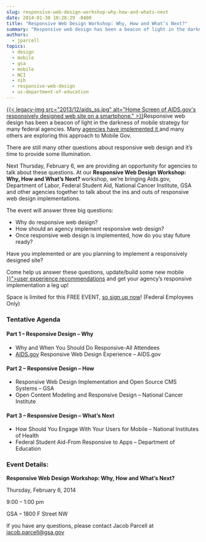 ```yaml
---
slug: responsive-web-design-workshop-why-how-and-whats-next
date: 2014-01-30 10:28:29 -0400
title: "Responsive Web Design Workshop: Why, How and What’s Next?"
summary: "Responsive web design has been a beacon of light in the darkness of mobile strategy for many federal agencies. Many agencies have implemented it and many others are exploring this approach to Mobile Gov. There are still many other questions about responsive web"
authors:
  - jparcell
topics:
  - design
  - mobile
  - gsa
  - mobile
  - NCI
  - nih
  - responsive-web-design
  - us-department-of-education
---
```


<p>
  <a href="https://s3.amazonaws.com/digitalgov/_legacy-img/2013/12/aids_ss.jpg">{{< legacy-img src="2013/12/aids_ss.jpg" alt="Home Screen of AIDS.gov's responsively designed web site on a smartphone." >}}</a>Responsive web design has been a beacon of light in the darkness of mobile strategy for many federal agencies. Many <a href="FIND?s=responsive+design.md">agencies have implemented it </a>and many others are exploring this approach to Mobile Gov.
</p>

<p>
  There are still many other questions about responsive web design and it’s time to provide some illumination.
</p>

<p>
  Next Thursday, February 6, we are providing an opportunity for agencies to talk about these questions. At our <strong>Responsive Web Design Workshop: Why, How and What’s Next? </strong>workshop, we’re bringing Aids.gov, Department of Labor, Federal Student Aid, National Cancer Institute, GSA and other agencies together to talk about the ins and outs of responsive web design implementations.
</p>

<p>
  The event will answer three big questions:
</p>

- Why do responsive web design?
- How should an agency implement responsive web design?
- Once responsive web design is implemented, how do you stay future ready?

Have you implemented or are you planning to implement a responsively designed site?

<p>
  Come help us answer these questions, update/build some new mobile <a title="Mobile User Experience Guidelines and Recommendations" href="{{< ref "mobile-user-experience-guidelines-and-recommendations.md" >}}">user experience recommendations</a> and get your agency’s responsive implementation a leg up!
</p>

<p>
  Space is limited for this FREE EVENT, <a href="https://www.eventbrite.com/register?orderid=249648927663&client_token=92c14b7ecebb42b383215f1c8823e7f5&eid=10103916085">so sign up now</a>! (Federal Employees Only)
</p>

### Tentative Agenda

#### Part 1 – Responsive Design – Why

- Why and When You Should Do Responsive-All Attendees
- [AIDS.gov](http://aids.gov/) Responsive Web Design Experience – AIDS.gov

#### Part 2 – Responsive Design – How

- Responsive Web Design Implementation and Open Source CMS Systems – GSA
- Open Content Modeling and Responsive Design – National Cancer Institute

#### Part 3 – Responsive Design – What’s Next

- How Should You Engage With Your Users for Mobile – National Institutes of Health
- Federal Student Aid-From Responsive to Apps – Department of Education

### Event Details:

**Responsive Web Design Workshop: Why, How and What’s Next?**

Thursday, February 6, 2014

9:00 – 1:00 pm

GSA – 1800 F Street NW

If you have any questions, please contact Jacob Parcell at jacob.parcell@gsa.gov
